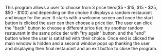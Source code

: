 This program allows a user to choose from 3 price tiers($5 - $15, $15 - $25, $50 - $100) and depending on the
choice it displays a random restaurant and image for the user. It starts with a welcome screen and once the
start button is clicked the user can then choose a price tier. The user can click the "back" button to choose a different price tier,
try another random restaurant in the same price tier with "try again" button, and the "end" button when the user
is satisfied with their choice. Once end is clicked the main window is hidden and a second window pops up thanking the
user and displaying their final restaurant and an exit button to close the program.
